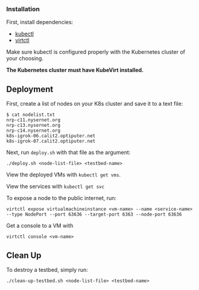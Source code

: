 ### Installation

First, install dependencies:
 - [kubectl](https://kubernetes.io/docs/tasks/tools/)
 - [virtctl](https://kubevirt.io/user-guide/operations/virtctl_client_tool/)

Make sure kubectl is configured properly with the Kubernetes cluster of your choosing.

**The Kubernetes cluster must have KubeVirt installed.**

## Deployment

First, create a list of nodes on your K8s cluster and save it to a text file:

```
$ cat nodelist.txt 
nrp-c11.nysernet.org
nrp-c13.nysernet.org
nrp-c14.nysernet.org
k8s-igrok-06.calit2.optiputer.net
k8s-igrok-07.calit2.optiputer.net
```

Next, run `deploy.sh` with that file as the argument:

`./deploy.sh <node-list-file> <testbed-name>`

View the deployed VMs with `kubectl get vms`.

View the services with `kubectl get svc`

To expose a node to the public internet, run:

`virtctl expose virtualmachineinstance <vm-name> --name <service-name> --type NodePort --port 63636 --target-port 6363 --node-port 63636`

Get a console to a VM with

`virtctl console <vm-name>` 

## Clean Up

To destroy a testbed, simply run:

`./clean-up-testbed.sh <node-list-file> <testbed-name>`
